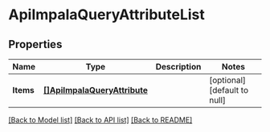 # ApiImpalaQueryAttributeList

## Properties
Name | Type | Description | Notes
------------ | ------------- | ------------- | -------------
**Items** | [**[]ApiImpalaQueryAttribute**](ApiImpalaQueryAttribute.md) |  | [optional] [default to null]

[[Back to Model list]](../README.md#documentation-for-models) [[Back to API list]](../README.md#documentation-for-api-endpoints) [[Back to README]](../README.md)


